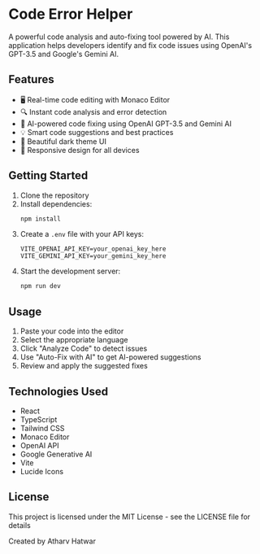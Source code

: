 # Code Error Helper 

A powerful code analysis and auto-fixing tool powered by AI. This application helps developers identify and fix code issues using OpenAI's GPT-3.5 and Google's Gemini AI.

## Features

- 🖥️ Real-time code editing with Monaco Editor
- 🔍 Instant code analysis and error detection
- 🤖 AI-powered code fixing using OpenAI GPT-3.5 and Gemini AI
- 💡 Smart code suggestions and best practices
- 🎨 Beautiful dark theme UI
- 📱 Responsive design for all devices

## Getting Started

1. Clone the repository
2. Install dependencies:
   ```bash
   npm install
   ```
3. Create a `.env` file with your API keys:
   ```
   VITE_OPENAI_API_KEY=your_openai_key_here
   VITE_GEMINI_API_KEY=your_gemini_key_here
   ```
4. Start the development server:
   ```bash
   npm run dev
   ```

## Usage

1. Paste your code into the editor
2. Select the appropriate language
3. Click "Analyze Code" to detect issues
4. Use "Auto-Fix with AI" to get AI-powered suggestions
5. Review and apply the suggested fixes

## Technologies Used

- React
- TypeScript
- Tailwind CSS
- Monaco Editor
- OpenAI API
- Google Generative AI
- Vite
- Lucide Icons

## License

This project is licensed under the MIT License - see the LICENSE file for details

Created by Atharv Hatwar
